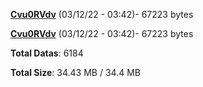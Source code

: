 [**Cvu0RVdv**](/data/Cvu0RVdv.txt) (03/12/22 - 03:42)- 67223 bytes

[**Cvu0RVdv**](/data/Cvu0RVdv.txt) (03/12/22 - 03:42)- 67223 bytes

**Total Datas**: 6184

**Total Size**: 34.43 MB / 34.4 MB